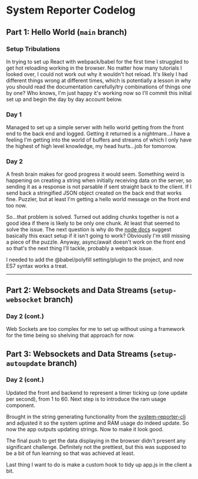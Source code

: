 # System Reporter Codelog

## Part 1: Hello World (`main` branch)

### Setup Tribulations

In trying to set up React with webpack/babel for the first time I struggled to get hot reloading working in the browser. No matter how many tutorials I looked over, I could not work out why it wouldn't hot reload. It's likely I had different things wrong at different times, which is potentially a lesson in why you should read the documentation carefully/try combinations of things one by one? Who knows, I'm just happy it's working now so I'll commit this initial set up and begin the day by day account below.

### Day 1

Managed to set up a simple server with hello world getting from the front end to the back end and logged. Getting it returned is a nightmare...I have a feeling I'm getting into the world of buffers and streams of which I only have the highest of high level knowledge, my head hurts...job for tomorrow.

### Day 2

A fresh brain makes for good progress it would seem. Something weird is happening on creating a string when initially receiving data on the server, so sending it as a response is not parsable if sent straight back to the client. If I send back a stringified JSON object created on the back end that works fine. Puzzler, but at least I'm getting a hello world message on the front end too now.

So...that problem is solved. Turned out adding chunks together is not a good idea if there is likely to be only one chunk. At least that seemed to solve the issue. The next question is why do the [node docs](https://nodejs.dev/learn/get-http-request-body-data-using-nodejs) suggest basically this exact setup if it isn't going to work? Obviously I'm still missing a piece of the puzzle. Anyway, async/await doesn't work on the front end so that's the next thing I'll tackle, probably a webpack issue.

I needed to add the @babel/polyfill setting/plugin to the project, and now ES7 syntax works a treat.

---

## Part 2: Websockets and Data Streams (`setup-websocket` branch)

### Day 2 (cont.)

Web Sockets are too complex for me to set up without using a framework for the time being so shelving that approach for now.

## Part 3: Websockets and Data Streams (`setup-autoupdate` branch)

### Day 2 (cont.)

Updated the front and backend to represent a timer ticking up (one update per second), from 1 to 60. Next step is to introduce the ram usage component.

Brought in the string generating functionality from the [system-reporter-cli](https://github.com/ThomasHAOD/system-reporter-cli) and adjusted it so the system uptime and RAM usage do indeed update. So now the app outputs updating strings. Now to make it look good.

The final push to get the data displaying in the browser didn't present any significant challenge. Definitely not the prettiest, but this was supposed to be a bit of fun learning so that was achieved at least.

Last thing I want to do is make a custom hook to tidy up app.js in the client a bit.

